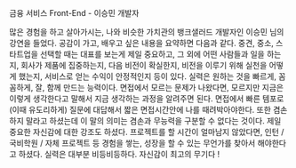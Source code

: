 금융 서비스 Front-End - 이승민 개발자

많은 경험을 하고 살아가시는, 나와 비슷한 가치관의 뱅크샐러드 개발자인 이승민 님의 강연을 들었다. 공감이 가고, 배우고 싶은 내용을 요약하면 다음과 같다. 중견, 중소, 스타트업을 선택할 때는 대표를 보는게 제일 중요하고, 그 외에 어떤 사람들과 일을 하는지, 회사가 제품에 집중하는지, 다음 비전이 확실한지, 비전을 이루기 위해 실천을 어떻게 했는지, 서비스로 얻는 수익이 안정적인지 등이 있다. 실력은 원하는 것을 빠르게, 꼼꼼하게, 잘, 함께 만드는 능력이다. 면접에서 모르는 문제가 나왔다면, 모르지만 지금은 이렇게 생각한다고 말해서 지금 생각하는 과정을 알려주면 된다. 면접에서 빠른 템포로(이때 유도리하게) 질문에 대답해서 짧은 면접시간안에 나를 때려박아야한다. 또한 겸손하지 말라고 하셨는데 이 말의 의미는 겸손과 무능력을 구분할 수 없다는 것이다. 제일 중요한 자신감에 대한 강조도 하셨다. 프로젝트를 할 시간이 얼마남지 않았다면, 인턴 / 국비학원 / 자체 프로젝트 등 경험을 쌓는, 성장을 할 수 있는 무언가를 찾아서 해야한다고 하셨다. 
실력은 대부분 비등비등하다. 자신감이 최고의 무기다 ! 
